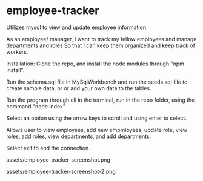 # employee-tracker
Utilizes mysql to view and update employee information

As an employee/ manager,
I want to track my fellow employees and manage departments and roles
So that I can keep them organized and keep track of workers.

Installation:
Clone the repo, and install the node modules through "npm install".

Run the schema.sql file in MySqlWorkbench and run the seeds.sql file to create sample data, or or add your own data to the tables.

Run the program through cli in the terminal, run in the repo folder, using the command "node index"

Select an option using the arrow keys to scroll and using enter to select.

Allows user to view employees, add new empmloyees, update role, view roles, add roles, view departments, and add departments.

Select exit to end the connection.

assets/employee-tracker-screenshot.png

assets/employee-tracker-screenshot-2.png